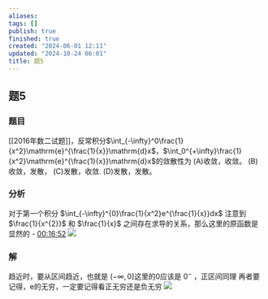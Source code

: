 ```yaml
---
aliases: 
tags: []
publish: true
finished: true
created: "2024-06-01 12:11"
updated: "2024-10-24 06:01"
title: 题5
---
```

## 题5 
### 题目
[[2016年数二试题]]，反常积分$\int_{-\infty}^0\frac{1}{x^2}\mathrm{e}^{\frac{1}{x}}\mathrm{d}x$，$\int_0^{+\infty}\frac{1}{x^2}\mathrm{e}^{\frac{1}{x}}\mathrm{d}x$的敛散性为
(A)收敛，收敛。
(B)收敛，发散，
(C)发散，收敛.
(D)发散，发散。
### 分析
对于第一个积分 $\int_{-\infty}^{0}\frac{1}{x^2}e^{\frac{1}{x}}dx$
注意到 $\frac{1}{x^{2}}$ 和 $\frac{1}{x}$ 之间存在求导的关系，那么这里的原函数是显然的 - [00:16:52](https://www.youtube.com/watch?v=1khb57wJZVU&t=1012#t=16:52.30) 
![](https://img.hwenyi.tech/202403191014981.webp)
### 解
趋近时，要从区间趋近，也就是 $(-\infty,0]$这里的0应该是 $0^{-}$ ，正区间同理 
再者要记得，e的无穷，一定要记得看正无穷还是负无穷 
![](https://img.hwenyi.tech/202403191017920.webp)
